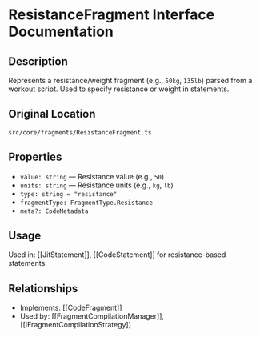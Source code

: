 # ResistanceFragment Interface Documentation

## Description
Represents a resistance/weight fragment (e.g., `50kg`, `135lb`) parsed from a workout script. Used to specify resistance or weight in statements.

## Original Location
`src/core/fragments/ResistanceFragment.ts`

## Properties
- `value: string` — Resistance value (e.g., `50`)
- `units: string` — Resistance units (e.g., `kg`, `lb`)
- `type: string = "resistance"`
- `fragmentType: FragmentType.Resistance`
- `meta?: CodeMetadata`

## Usage
Used in: [[JitStatement]], [[CodeStatement]] for resistance-based statements.

## Relationships
- Implements: [[CodeFragment]]
- Used by: [[FragmentCompilationManager]], [[IFragmentCompilationStrategy]]
